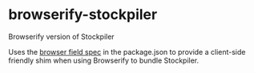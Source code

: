 # browserify-stockpiler
Browserify version of Stockpiler

Uses the [browser field spec](https://gist.github.com/defunctzombie/4339901#alternate-main---basic) in the package.json to provide a client-side friendly shim when using Browserify to bundle Stockpiler.
